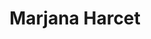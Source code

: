 ---
SICRIS: null
draft: false
fixName: marjana_harcet
lab: null
labPos: null
location: null
mailInfo: marjana.harcet@fri.uni-lj.si
officeHours: null
profName: dr. Marjana Harcet
profTitle: Dekanat
telephoneInfo: null
title: Marjana Harcet
---